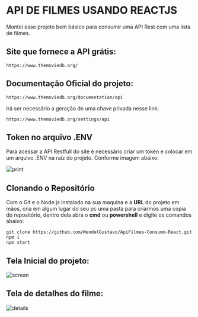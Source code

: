 # API DE FILMES USANDO REACTJS

Montei esse projeto bem básico para consumir uma API Rest com uma lista de filmes.
 
## Site que fornece a API grátis: 
```
https://www.themoviedb.org/
```

## Documentação Oficial do projeto:
```
https://www.themoviedb.org/documentation/api
```

Irá ser necessário a geração de uma chave privada nesse link:
```
https://www.themoviedb.org/settings/api
```

## Token no arquivo .ENV ##
Para acessar a API Restfull do site é necessário criar um token e colocar em um arquivo .ENV na raíz do projeto. Conforme imagem abaixo:

![print](https://user-images.githubusercontent.com/1766790/191596782-51cd52f4-d471-4930-9e33-d792ad4aeeb1.JPG)


## Clonando o Repositório ##
Com o Git e o Node.js instalado na sua maquina e a **URL** do projeto em mãos, cria em algum lugar do seu pc uma pasta para criarmos uma copia do repositório, dentro dela abra o **cmd** ou **powershell** e digite os comandos abaixo:
```
git clone https://github.com/WendelGustavo/ApiFilmes-Consumo-React.git
npm i
npm start
```

## Tela Inicial do projeto:

![screan](https://user-images.githubusercontent.com/81689363/190420116-177e6087-c1dd-4276-bef1-1dd20e575039.PNG)


## Tela de detalhes do filme:

![details](https://user-images.githubusercontent.com/81689363/190419902-82b9ce94-3944-4bdb-ad1c-e35a93b142e1.PNG)


